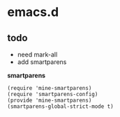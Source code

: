 # emacs.d

## todo

- need mark-all
- add smartparens

__smartparens__

```elisp
(require 'mine-smartparens)
(require 'smartparens-config)
(provide 'mine-smartparens)
(smartparens-global-strict-mode t)
```

